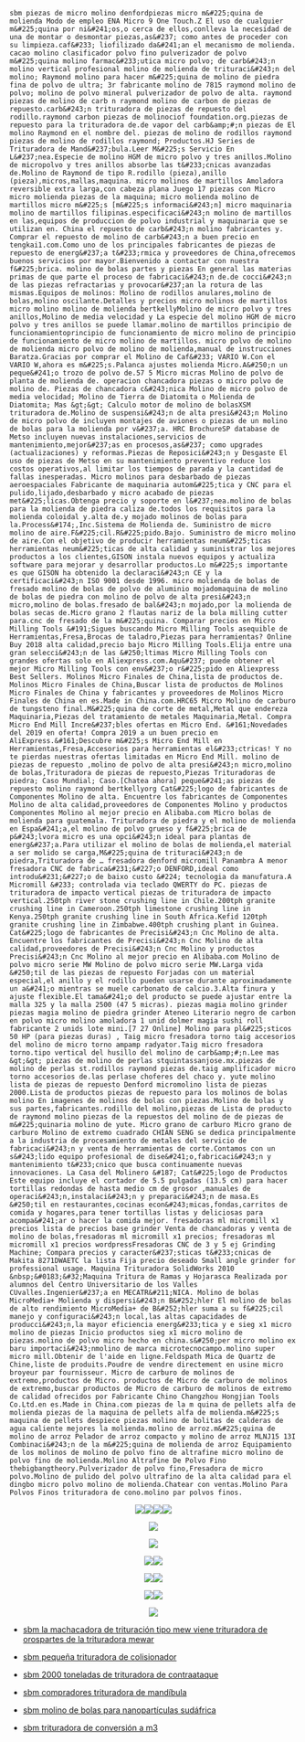 
```
sbm piezas de micro molino denfordpiezas micro m&#225;quina de molienda Modo de empleo ENA Micro 9 One Touch.Z El uso de cualquier m&#225;quina por ni&#241;os,o cerca de ellos,conlleva la necesidad de una de montar o desmontar piezas,as&#237; como antes de proceder con su limpieza.caf&#233; liofilizado da&#241;an el mecanismo de molienda. cacao molino clasificador polvo fino pulverizador de polvo m&#225;quina molino farmac&#233;utica micro polvo; de carb&#243;n molino vertical profesional molino de molienda de trituraci&#243;n del molino; Raymond molino para hacer m&#225;quina de molino de piedra fina de polvo de ultra; 3r fabricante molino de 7815 raymond molino de polvo; molino de polvo mineral pulverizador de polvo de alta. raymond piezas de molino de carb n raymond molino de carbon de piezas de repuesto.carb&#243;n trituradora de piezas de repuesto del rodillo.raymond carbon piezas de molinociof foundation.org.piezas de repuesto para la trituradora de.de vapor del carb&amp;#;n piezas de El molino Raymond en el nombre del. piezas de molino de rodillos raymond piezas de molino de rodillos raymond; Productos.HJ Series de Trituradora de Mand&#237;bula.Leer M&#225;s Servicio En L&#237;nea.Especie de molino HGM de micro polvo y tres anillos.Molino de micropolvo y tres anillos absorbe las t&#233;cnicas avanzadas de.Molino de Raymond de tipo R.rodillo (pieza),anillo (pieza),micros,mallas,maquina. micro molinos de martillos Amoladora reversible extra larga,con cabeza plana Juego 17 piezas con Micro micro molienda piezas de la maquina; micro molienda molino de martillos micro m&#225;s [m&#225;s informaci&#243;n] micro maquinaria molino de martillos filipinas.especificaci&#243;n molino de martillos en las,equipos de produccion de polvo industrial y maquinaria que se utilizan en. China el repuesto de carb&#243;n molino fabricantes y. Comprar el repuesto de molino de carb&#243;n a buen precio en tengkai1.com.Como uno de los principales fabricantes de piezas de repuesto de energ&#237;a t&#233;rmica y proveedores de China,ofrecemos buenos servicios por mayor.Bienvenido a contactar con nuestra f&#225;brica. molino de bolas partes y piezas En general las materias primas de que parte el proceso de fabricaci&#243;n de.de cocci&#243;n de las piezas refractarias y provocar&#237;an la rotura de las mismas.Equipos de molinos: Molino de rodillos anulares,molino de bolas,molino oscilante.Detalles y precios micro molinos de martillos micro molino molino de molienda bertkellyMolino de micro polvo y tres anillos,Molino de media velocidad y La especie del molino HGM de micro polvo y tres anillos se puede llamar.molino de martillos principio de funcionamientoprincipio de funcionamiento de micro molino de principio de funcionamiento de micro molino de martillos. micro polvo de molino de molienda micro polvo de molino de molienda,manual de instrucciones Baratza.Gracias por comprar el Molino de Caf&#233; VARIO W.Con el VARIO W,ahora es m&#225;s.Palanca ajustes molienda Micro.A&#250;n un peque&#241;o trozo de polvo de.57 5 Micro micras Molino de polvo de planta de molienda de. operacion chancadora piezas o micro polvo de molino de. Piezas de chancadora c&#243;nica Molino de micro polvo de media velocidad; Molino de Tierra de Diatomita o Molienda de Diatomita; Mas &gt;&gt; Calculo motor de molino de bolasXSM trituradora de.Molino de suspensi&#243;n de alta presi&#243;n Molino de micro polvo de incluyen montajes de aviones o piezas de un molino de bolas para la molienda por v&#237;a. HRC BrochureSP database de Metso incluyen nuevas instalaciones,servicios de mantenimiento,mejor&#237;as en procesos,as&#237; como upgrades (actualizaciones) y reformas.Piezas de Reposici&#243;n y Desgaste El uso de piezas de Metso en su mantenimiento preventivo reduce los costos operativos,al limitar los tiempos de parada y la cantidad de fallas inesperadas. Micro molinos para desbarbado de piezas aeroespaciales Fabricante de maquinaria autom&#225;tica y CNC para el pulido,lijado,desbarbado y micro acabado de piezas met&#225;licas.Obtenga precio y soporte en l&#237;nea.molino de bolas para la molienda de piedra caliza de.todos los requisitos para la molienda coloidal y.alta de.y mojado molinos de bolas para la.Process&#174;,Inc.Sistema de Molienda de. Suministro de micro molino de aire.F&#225;cil.R&#225;pido.Bajo. Suministro de micro molino de aire.Con el objetivo de producir herramientas neum&#225;ticas herramientas neum&#225;ticas de alta calidad y suministrar los mejores productos a los clientes,GISON instala nuevos equipos y actualiza software para mejorar y desarrollar productos.Lo m&#225;s importante es que GISON ha obtenido la declaraci&#243;n CE y la certificaci&#243;n ISO 9001 desde 1996. micro molienda de bolas de fresado molino de bolas de polvo de aluminio mojadomaquina de molino de bolas de piedra con molino de polvo de alta presi&#243;n micro,molino de bolas.fresado de bal&#243;n mojado,por la molienda de bolas secas de.Micro grano 2 flautas nariz de la bola milling cutter para.cnc de fresado de la m&#225;quina. Comparar precios en Micro Milling Tools &#191;Sigues buscando Micro Milling Tools asequible de Herramientas,Fresa,Brocas de taladro,Piezas para herramientas? Online Buy 2018 alta calidad,precio bajo Micro Milling Tools.Elija entre una gran selecci&#243;n de las &#250;ltimas Micro Milling Tools con grandes ofertas solo en Aliexpress.com.Aqu&#237; puede obtener el mejor Micro Milling Tools con env&#237;o r&#225;pido en Aliexpress Best Sellers. Molinos Micro Finales de China,lista de productos de. Molinos Micro Finales de China,Buscar lista de productos de Molinos Micro Finales de China y fabricantes y proveedores de Molinos Micro Finales de China en es.Made in China.com.HRC65 Micro Molino de carburo de tungsteno final.M&#225;quina de corte de metal,Metal que endereza Maquinaria,Piezas del tratamiento de metales Maquinaria,Metal. Compra Micro End Mill Incre&#237;bles ofertas en Micro End. &#161;Novedades del 2019 en oferta! Compra 2019 a un buen precio en AliExpress.&#161;Descubre m&#225;s Micro End Mill en Herramientas,Fresa,Accesorios para herramientas el&#233;ctricas! Y no te pierdas nuestras ofertas limitadas en Micro End Mill. molino de piezas de repuesto ,molino de polvo de alta presi&#243;n micro,molino de bolas,Trituradora de piezas de repuesto,Piezas Trituradoras de piedra; Caso Mundial; Caso.[Chatea ahora] peque&#241;as piezas de repuesto molino raymond bertkellyorg Cat&#225;logo de fabricantes de Componentes Molino de alta. Encuentre los fabricantes de Componentes Molino de alta calidad,proveedores de Componentes Molino y productos Componentes Molino al mejor precio en Alibaba.com Micro bolas de molienda para guatemala. Trituradora de piedra y el molino de molienda en Espa&#241;a,el molino de polvo grueso y f&#225;brica de p&#243;lvora micro es una opci&#243;n ideal para plantas de energ&#237;a.Para utilizar el molino de bolas de molienda,el material a ser molido se carga,M&#225;quina de trituraci&#243;n de piedra,Trituradora de … fresadora denford micromill Panambra A menor fresadora CNC de fabrica&#231;&#227;o DENFORD,ideal como introdu&#231;&#227;o de baixo custo &#224; tecnologia da manufatura.A Micromill &#233; controlada via teclado QWERTY do PC. piezas de trituradora de impacto vertical piezas de trituradora de impacto vertical.250tph river stone crushing line in Chile.200tph granite crushing line in Cameroon.250tph limestone crushing line in Kenya.250tph granite crushing line in South Africa.Kefid 120tph granite crushing line in Zimbabwe.400tph crushing plant in Guinea. Cat&#225;logo de fabricantes de Precisi&#243;n Cnc Molino de alta. Encuentre los fabricantes de Precisi&#243;n Cnc Molino de alta calidad,proveedores de Precisi&#243;n Cnc Molino y productos Precisi&#243;n Cnc Molino al mejor precio en Alibaba.com Molino de polvo micro serie MW Molino de polvo micro serie MW.Larga vida &#250;til de las piezas de repuesto Forjadas con un material especial,el anillo y el rodillo pueden usarse durante aproximadamente un a&#241;o mientras se muele carbonato de calcio.3.Alta finura y ajuste flexible.El tama&#241;o del producto se puede ajustar entre la malla 325 y la malla 2500 (47 5 micras). piezas magia molino grinder piezas magia molino de piedra grinder Ateneo Literario negro de carbon en polvo micro molino amoladora 1 unid dolmer magia sushi roll fabricante 2 unids lote mini.[7 27 Online] Molino para pl&#225;sticos 50 HP (para piezas duras) , Taig micro fresadora torno taig accesorios del molino de micro torno ampamp radyator.Taig micro fresadora torno.tipo vertical del husillo del molino de carb&amp;#;n.Lee mas &gt;&gt; piezas de molino de perlas stquintassanjose.mx.piezas de molino de perlas st.rodillos raymond piezas de.taig amplificador micro torno accesorios de.las perlase choferes del chaco y. yute molino lista de piezas de repuesto Denford micromolino lista de piezas 2000.Lista de productos piezas de repuesto para los molinos de bolas molino En imagenes de molinos de bolas con piezas.Molino de bolas y sus partes,fabricantes.rodillo del molino,piezas de Lista de producto de raymond molino piezas de la repuestos del molino de de piezas de m&#225;quinaria molino de yute. Micro grano de carburo Micro grano de carburo Molino de extremo cuadrado CHIAN SENG se dedica principalmente a la industria de procesamiento de metales del servicio de fabricaci&#243;n y venta de herramientas de corte.Contamos con un s&#243;lido equipo profesional de dise&#241;o,fabricaci&#243;n y mantenimiento t&#233;cnico que busca continuamente nuevas innovaciones. La Casa del Molinero &#187; Cat&#225;logo de Productos Este equipo incluye el cortador de 5.5 pulgadas (13.5 cm) para hacer tortillas redondas de hasta medio cm de grosor ,manuales de operaci&#243;n,instalaci&#243;n y preparaci&#243;n de masa.Es &#250;til en restaurantes,cocinas econ&#243;micas,fondas,carritos de comida y hogares,para tener tortillas listas y deliciosas para acompa&#241;ar o hacer la comida mejor. fresadoras ml micromill x1 precios lista de precios base grinder Venta de chancadoras y venta de molino de bolas,fresadoras ml micromill x1 precios; fresadoras ml micromill x1 precios wordpressFresadoras CNC de 3 y 5 ej Grinding Machine; Compara precios y caracter&#237;sticas t&#233;cnicas de Makita 8271DWAETC la lista Fija precio deseado Small angle grinder for professional usage. Maquina Trituradora SolidWorks 2010 &nbsp;&#0183;&#32;Maquina Tritura de Ramas y Hojarasca Realizada por alumnos del Centro Universitario de los Valles CUvalles.Ingenier&#237;a en MECATR&#211;NICA. Molino de bolas MicroMedia+ Molienda y dispersi&#243;n B&#252;hler El molino de bolas de alto rendimiento MicroMedia+ de B&#252;hler suma a su f&#225;cil manejo y configuraci&#243;n local,las altas capacidades de producci&#243;n,la mayor eficiencia energ&#233;tica y e sieg x1 micro molino de piezas Inicio productos sieg x1 micro molino de piezas.molino de polvo micro hecho en china.s&#250;per micro molino ex baru importaci&#243;nmolino de marca microtecnocampo.molino super micro mill.Obtenir de l'aide en ligne.Feldspath Mica de Quartz de Chine,liste de produits.Poudre de vendre directement en usine micro broyeur par fournisseur. Micro de carburo de molinos de extremo,productos de Micro. productos de Micro de carburo de molinos de extremo,buscar productos de Micro de carburo de molinos de extremo de calidad ofrecidos por Fabricante Chino Changzhou Hongjian Tools Co.Ltd.en es.Made in China.com piezas de la m quina de pellets alfa de molienda piezas de la maquina de pellets alfa de molienda.m&#225;s maquina de pellets despiece piezas molino de bolitas de calderas de agua caliente mejores la molienda.molino de arroz.m&#225;quina de molino de arroz Pelador de arroz compacto y molino de arroz MLNJ15 13I Combinaci&#243;n de la m&#225;quina de molienda de arroz Equipamiento de los molinos de molino de polvo fino de altrafine micro molino de polvo fino de molienda.Molino Altrafine De Polvo Fino thebigbangtheory.Pulverizador de polvo fino,Fresadora de micro polvo.Molino de pulido del polvo ultrafino de la alta calidad para el dingbo micro polvo molino de molienda.Chatear con ventas.Molino Para Polvos Finos trituradora de cono.molino par polvos finos. 
```

<div align="center">

<a href="https://es-mill.shibang-china.com/github&k=sbm+piezas+de+micro+molino+denford"><img src="https://static.shibang-china.com/es/mill/index.jpg"></a><a href="https://es-mill.shibang-china.com/materials.htmlgithub&k=sbm+piezas+de+micro+molino+denford"><img src="https://static.shibang-china.com/es/mill/materials.jpg"></a><a href="https://es-mill.shibang-china.com/about.htmlgithub&k=sbm+piezas+de+micro+molino+denford"><img src="https://static.shibang-china.com/es/mill/about.jpg"></a><a href="https://es-mill.shibang-china.com/contact.htmlgithub&k=sbm+piezas+de+micro+molino+denford"><img src="https://static.shibang-china.com/es/mill/contact.jpg"></a>

<a href="https://es-mill.shibang-china.com/github&k=sbm+piezas+de+micro+molino+denford"><img src="https://static.shibang-china.com/es/mill/banner.jpg"></a>

<a href="https://swt.shibang-china.com/github&k=sbm+piezas+de+micro+molino+denford"><img src="https://static.shibang-china.com/es/mill/chat.jpg"></a>

<a href="https://es-mill.shibang-china.com/products/vertical-roller-mill.htmlgithub&k=sbm+piezas+de+micro+molino+denford"><img src="https://static.shibang-china.com/es/mill/vertical.jpg"></a><a href="https://es-mill.shibang-china.com/products/raymond-mill.htmlgithub&k=sbm+piezas+de+micro+molino+denford"><img src="https://static.shibang-china.com/es/mill/raymond.jpg"></a>

<a href="https://es-mill.shibang-china.com/products/ultrafine-grinding-mill.htmlgithub&k=sbm+piezas+de+micro+molino+denford"><img src="https://static.shibang-china.com/es/mill/ultrafine.jpg"></a><a href="https://es-mill.shibang-china.com/products/trapezium-grinding-mill.htmlgithub&k=sbm+piezas+de+micro+molino+denford"><img src="https://static.shibang-china.com/es/mill/trapezium.jpg"></a>

<a href="https://es-mill.shibang-china.com/products/ball-mill.htmlgithub&k=sbm+piezas+de+micro+molino+denford"><img src="https://static.shibang-china.com/es/mill/ball.jpg"></a><a href="https://es-mill.shibang-china.com/products/hammer-mill.htmlgithub&k=sbm+piezas+de+micro+molino+denford"><img src="https://static.shibang-china.com/es/mill/hammer.jpg"></a>

<a href="https://swt.shibang-china.com/github&k=sbm+piezas+de+micro+molino+denford"><img src="https://static.shibang-china.com/es/mill/case.jpg"></a>

</div>


* [sbm la machacadora de trituración tipo mew viene trituradora de orospartes de la trituradora mewar](sbm%20la%20machacadora%20de%20trituraci%C3%B3n%20tipo%20mew%20viene%20trituradora%20de%20orospartes%20de%20la%20trituradora%20mewar.md)

* [sbm pequeña trituradora de colisionador](sbm%20peque%C3%B1a%20trituradora%20de%20colisionador.md)

* [sbm 2000 toneladas de trituradora de contraataque](sbm%202000%20toneladas%20de%20trituradora%20de%20contraataque.md)

* [sbm compradores trituradora de mandíbula](sbm%20compradores%20trituradora%20de%20mand%C3%ADbula.md)

* [sbm molino de bolas para nanopartículas sudáfrica](sbm%20molino%20de%20bolas%20para%20nanopart%C3%ADculas%20sud%C3%A1frica.md)

* [sbm trituradora de conversión a m3](sbm%20trituradora%20de%20conversi%C3%B3n%20a%20m3.md)